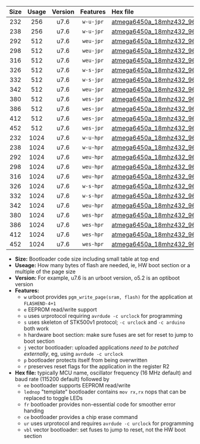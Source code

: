 |Size|Usage|Version|Features|Hex file|
|:-:|:-:|:-:|:-:|:--|
|232|256|u7.6|`w-u-jpr`|[atmega6450a_18mhz432_9600bps_ur_vbl.hex](https://raw.githubusercontent.com/stefanrueger/urboot/main/bootloaders/atmega6450a/fcpu_18mhz432/9600_bps/atmega6450a_18mhz432_9600bps_ur_vbl.hex)|
|238|256|u7.6|`w-u-jpr`|[atmega6450a_18mhz432_9600bps_lednop_ur_vbl.hex](https://raw.githubusercontent.com/stefanrueger/urboot/main/bootloaders/atmega6450a/fcpu_18mhz432/9600_bps/atmega6450a_18mhz432_9600bps_lednop_ur_vbl.hex)|
|292|512|u7.6|`weu-jpr`|[atmega6450a_18mhz432_9600bps_ee_ur_vbl.hex](https://raw.githubusercontent.com/stefanrueger/urboot/main/bootloaders/atmega6450a/fcpu_18mhz432/9600_bps/atmega6450a_18mhz432_9600bps_ee_ur_vbl.hex)|
|298|512|u7.6|`weu-jpr`|[atmega6450a_18mhz432_9600bps_ee_lednop_ur_vbl.hex](https://raw.githubusercontent.com/stefanrueger/urboot/main/bootloaders/atmega6450a/fcpu_18mhz432/9600_bps/atmega6450a_18mhz432_9600bps_ee_lednop_ur_vbl.hex)|
|316|512|u7.6|`weu-jpr`|[atmega6450a_18mhz432_9600bps_ee_lednop_fr_ur_vbl.hex](https://raw.githubusercontent.com/stefanrueger/urboot/main/bootloaders/atmega6450a/fcpu_18mhz432/9600_bps/atmega6450a_18mhz432_9600bps_ee_lednop_fr_ur_vbl.hex)|
|326|512|u7.6|`w-s-jpr`|[atmega6450a_18mhz432_9600bps_vbl.hex](https://raw.githubusercontent.com/stefanrueger/urboot/main/bootloaders/atmega6450a/fcpu_18mhz432/9600_bps/atmega6450a_18mhz432_9600bps_vbl.hex)|
|332|512|u7.6|`w-s-jpr`|[atmega6450a_18mhz432_9600bps_lednop_vbl.hex](https://raw.githubusercontent.com/stefanrueger/urboot/main/bootloaders/atmega6450a/fcpu_18mhz432/9600_bps/atmega6450a_18mhz432_9600bps_lednop_vbl.hex)|
|342|512|u7.6|`weu-jpr`|[atmega6450a_18mhz432_9600bps_ee_lednop_fr_ce_ur_vbl.hex](https://raw.githubusercontent.com/stefanrueger/urboot/main/bootloaders/atmega6450a/fcpu_18mhz432/9600_bps/atmega6450a_18mhz432_9600bps_ee_lednop_fr_ce_ur_vbl.hex)|
|380|512|u7.6|`wes-jpr`|[atmega6450a_18mhz432_9600bps_ee_vbl.hex](https://raw.githubusercontent.com/stefanrueger/urboot/main/bootloaders/atmega6450a/fcpu_18mhz432/9600_bps/atmega6450a_18mhz432_9600bps_ee_vbl.hex)|
|386|512|u7.6|`wes-jpr`|[atmega6450a_18mhz432_9600bps_ee_lednop_vbl.hex](https://raw.githubusercontent.com/stefanrueger/urboot/main/bootloaders/atmega6450a/fcpu_18mhz432/9600_bps/atmega6450a_18mhz432_9600bps_ee_lednop_vbl.hex)|
|412|512|u7.6|`wes-jpr`|[atmega6450a_18mhz432_9600bps_ee_lednop_fr_vbl.hex](https://raw.githubusercontent.com/stefanrueger/urboot/main/bootloaders/atmega6450a/fcpu_18mhz432/9600_bps/atmega6450a_18mhz432_9600bps_ee_lednop_fr_vbl.hex)|
|452|512|u7.6|`wes-jpr`|[atmega6450a_18mhz432_9600bps_ee_lednop_fr_ce_vbl.hex](https://raw.githubusercontent.com/stefanrueger/urboot/main/bootloaders/atmega6450a/fcpu_18mhz432/9600_bps/atmega6450a_18mhz432_9600bps_ee_lednop_fr_ce_vbl.hex)|
|232|1024|u7.6|`w-u-hpr`|[atmega6450a_18mhz432_9600bps_ur.hex](https://raw.githubusercontent.com/stefanrueger/urboot/main/bootloaders/atmega6450a/fcpu_18mhz432/9600_bps/atmega6450a_18mhz432_9600bps_ur.hex)|
|238|1024|u7.6|`w-u-hpr`|[atmega6450a_18mhz432_9600bps_lednop_ur.hex](https://raw.githubusercontent.com/stefanrueger/urboot/main/bootloaders/atmega6450a/fcpu_18mhz432/9600_bps/atmega6450a_18mhz432_9600bps_lednop_ur.hex)|
|292|1024|u7.6|`weu-hpr`|[atmega6450a_18mhz432_9600bps_ee_ur.hex](https://raw.githubusercontent.com/stefanrueger/urboot/main/bootloaders/atmega6450a/fcpu_18mhz432/9600_bps/atmega6450a_18mhz432_9600bps_ee_ur.hex)|
|298|1024|u7.6|`weu-hpr`|[atmega6450a_18mhz432_9600bps_ee_lednop_ur.hex](https://raw.githubusercontent.com/stefanrueger/urboot/main/bootloaders/atmega6450a/fcpu_18mhz432/9600_bps/atmega6450a_18mhz432_9600bps_ee_lednop_ur.hex)|
|316|1024|u7.6|`weu-hpr`|[atmega6450a_18mhz432_9600bps_ee_lednop_fr_ur.hex](https://raw.githubusercontent.com/stefanrueger/urboot/main/bootloaders/atmega6450a/fcpu_18mhz432/9600_bps/atmega6450a_18mhz432_9600bps_ee_lednop_fr_ur.hex)|
|326|1024|u7.6|`w-s-hpr`|[atmega6450a_18mhz432_9600bps.hex](https://raw.githubusercontent.com/stefanrueger/urboot/main/bootloaders/atmega6450a/fcpu_18mhz432/9600_bps/atmega6450a_18mhz432_9600bps.hex)|
|332|1024|u7.6|`w-s-hpr`|[atmega6450a_18mhz432_9600bps_lednop.hex](https://raw.githubusercontent.com/stefanrueger/urboot/main/bootloaders/atmega6450a/fcpu_18mhz432/9600_bps/atmega6450a_18mhz432_9600bps_lednop.hex)|
|342|1024|u7.6|`weu-hpr`|[atmega6450a_18mhz432_9600bps_ee_lednop_fr_ce_ur.hex](https://raw.githubusercontent.com/stefanrueger/urboot/main/bootloaders/atmega6450a/fcpu_18mhz432/9600_bps/atmega6450a_18mhz432_9600bps_ee_lednop_fr_ce_ur.hex)|
|380|1024|u7.6|`wes-hpr`|[atmega6450a_18mhz432_9600bps_ee.hex](https://raw.githubusercontent.com/stefanrueger/urboot/main/bootloaders/atmega6450a/fcpu_18mhz432/9600_bps/atmega6450a_18mhz432_9600bps_ee.hex)|
|386|1024|u7.6|`wes-hpr`|[atmega6450a_18mhz432_9600bps_ee_lednop.hex](https://raw.githubusercontent.com/stefanrueger/urboot/main/bootloaders/atmega6450a/fcpu_18mhz432/9600_bps/atmega6450a_18mhz432_9600bps_ee_lednop.hex)|
|412|1024|u7.6|`wes-hpr`|[atmega6450a_18mhz432_9600bps_ee_lednop_fr.hex](https://raw.githubusercontent.com/stefanrueger/urboot/main/bootloaders/atmega6450a/fcpu_18mhz432/9600_bps/atmega6450a_18mhz432_9600bps_ee_lednop_fr.hex)|
|452|1024|u7.6|`wes-hpr`|[atmega6450a_18mhz432_9600bps_ee_lednop_fr_ce.hex](https://raw.githubusercontent.com/stefanrueger/urboot/main/bootloaders/atmega6450a/fcpu_18mhz432/9600_bps/atmega6450a_18mhz432_9600bps_ee_lednop_fr_ce.hex)|

- **Size:** Bootloader code size including small table at top end
- **Useage:** How many bytes of flash are needed, ie, HW boot section or a multiple of the page size
- **Version:** For example, u7.6 is an urboot version, o5.2 is an optiboot version
- **Features:**
  + `w` urboot provides `pgm_write_page(sram, flash)` for the application at `FLASHEND-4+1`
  + `e` EEPROM read/write support
  + `u` uses urprotocol requiring `avrdude -c urclock` for programming
  + `s` uses skeleton of STK500v1 protocol; `-c urclock` and `-c arduino` both work
  + `h` hardware boot section: make sure fuses are set for reset to jump to boot section
  + `j` vector bootloader: uploaded applications *need to be patched externally*, eg, using `avrdude -c urclock`
  + `p` bootloader protects itself from being overwritten
  + `r` preserves reset flags for the application in the register R2
- **Hex file:** typically MCU name, oscillator frequency (16 MHz default) and baud rate (115200 default) followed by
  + `ee` bootloader supports EEPROM read/write
  + `lednop` "template" bootloader contains `mov rx,rx` nops that can be replaced to toggle LEDs
  + `fr` bootloader provides non-essential code for smoother error handing
  + `ce` bootloader provides a chip erase command
  + `ur` uses urprotocol and requires `avrdude -c urclock` for programming
  + `vbl` vector bootloader: set fuses to jump to reset, not the HW boot section

